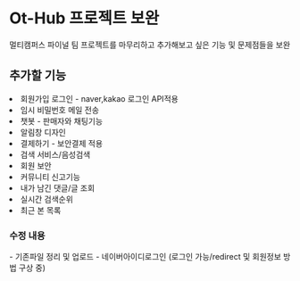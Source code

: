 <h1>Ot-Hub 프로젝트 보완</h1>
멀티캠퍼스 파이널 팀 프로젝트를 마무리하고 추가해보고 싶은 기능 및 문제점들을 보완

<h2>추가할 기능</h2>
<li>회원가입 로그인 - naver,kakao 로그인 API적용</li>
<li>임시 비밀번호 메일 전송</li>
<li>챗봇 - 판매자와 채팅기능</li>
<li>알림창 디자인</li>
<li>결제하기 - 보안결제 적용</li>
<li>검색 서비스/음성검색</li>
<li>회원 보안</li>
<li>커뮤니티 신고기능</li>
<li>내가 남긴 댓글/글 조회</li>
<li>실시간 검색순위</li>
<li>최근 본 목록</li>

<h3>수정 내용</h3>
- 기존파일 정리 및 업로드
- 네이버아이디로그인 (로그인 가능/redirect 및 회원정보 방법 구상 중)


